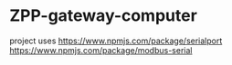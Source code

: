 # ZPP-gateway-computer

project uses 
https://www.npmjs.com/package/serialport
https://www.npmjs.com/package/modbus-serial
